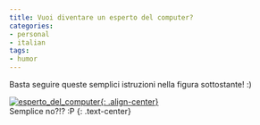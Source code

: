 ```yaml
---
title: Vuoi diventare un esperto del computer?
categories:
- personal
- italian
tags:
- humor
---
```

Basta seguire queste semplici istruzioni nella figura sottostante! :)

[![esperto_del_computer]({{site.url}}/images/esperto_del_computer.png){: .align-center}]({{site.url}}/images/esperto_del_computer.png)  
Semplice no?!? :P
{: .text-center}

